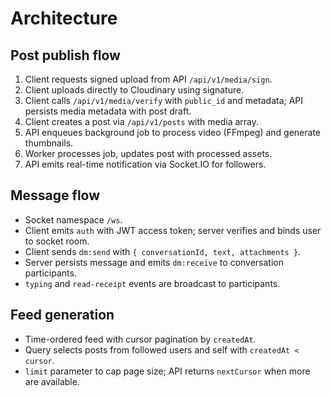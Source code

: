 # Architecture

## Post publish flow

1. Client requests signed upload from API `/api/v1/media/sign`.
2. Client uploads directly to Cloudinary using signature.
3. Client calls `/api/v1/media/verify` with `public_id` and metadata; API persists media metadata with post draft.
4. Client creates a post via `/api/v1/posts` with media array.
5. API enqueues background job to process video (FFmpeg) and generate thumbnails.
6. Worker processes job, updates post with processed assets.
7. API emits real-time notification via Socket.IO for followers.

## Message flow

- Socket namespace `/ws`.
- Client emits `auth` with JWT access token; server verifies and binds user to socket room.
- Client sends `dm:send` with `{ conversationId, text, attachments }`.
- Server persists message and emits `dm:receive` to conversation participants.
- `typing` and `read-receipt` events are broadcast to participants.

## Feed generation

- Time-ordered feed with cursor pagination by `createdAt`.
- Query selects posts from followed users and self with `createdAt < cursor`.
- `limit` parameter to cap page size; API returns `nextCursor` when more are available.